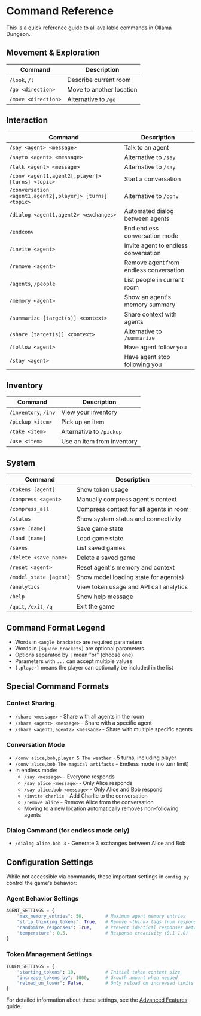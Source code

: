 # Command Reference

This is a quick reference guide to all available commands in Ollama Dungeon.

## Movement & Exploration
| Command | Description |
|---------|-------------|
| `/look`, `/l` | Describe current room |
| `/go <direction>` | Move to another location |
| `/move <direction>` | Alternative to `/go` |

## Interaction
| Command | Description |
|---------|-------------|
| `/say <agent> <message>` | Talk to an agent |
| `/sayto <agent> <message>` | Alternative to `/say` |
| `/talk <agent> <message>` | Alternative to `/say` |
| `/conv <agent1,agent2[,player]> [turns] <topic>` | Start a conversation |
| `/conversation <agent1,agent2[,player]> [turns] <topic>` | Alternative to `/conv` |
| `/dialog <agent1,agent2> <exchanges>` | Automated dialog between agents |
| `/endconv` | End endless conversation mode |
| `/invite <agent>` | Invite agent to endless conversation |
| `/remove <agent>` | Remove agent from endless conversation |
| `/agents`, `/people` | List people in current room |
| `/memory <agent>` | Show an agent's memory summary |
| `/summarize [target(s)] <context>` | Share context with agents |
| `/share [target(s)] <context>` | Alternative to `/summarize` |
| `/follow <agent>` | Have agent follow you |
| `/stay <agent>` | Have agent stop following you |

## Inventory
| Command | Description |
|---------|-------------|
| `/inventory`, `/inv` | View your inventory |
| `/pickup <item>` | Pick up an item |
| `/take <item>` | Alternative to `/pickup` |
| `/use <item>` | Use an item from inventory |

## System
| Command | Description |
|---------|-------------|
| `/tokens [agent]` | Show token usage |
| `/compress <agent>` | Manually compress agent's context |
| `/compress_all` | Compress context for all agents in room |
| `/status` | Show system status and connectivity |
| `/save [name]` | Save game state |
| `/load [name]` | Load game state |
| `/saves` | List saved games |
| `/delete <save_name>` | Delete a saved game |
| `/reset <agent>` | Reset agent's memory and context |
| `/model_state [agent]` | Show model loading state for agent(s) |
| `/analytics` | View token usage and API call analytics |
| `/help` | Show help message |
| `/quit`, `/exit`, `/q` | Exit the game |

## Command Format Legend

- Words in `<angle brackets>` are required parameters
- Words in `[square brackets]` are optional parameters
- Options separated by `|` mean "or" (choose one)
- Parameters with `...` can accept multiple values
- `[,player]` means the player can optionally be included in the list

## Special Command Formats

### Context Sharing

- `/share <message>` - Share with all agents in the room
- `/share <agent> <message>` - Share with a specific agent
- `/share <agent1,agent2> <message>` - Share with multiple specific agents

### Conversation Mode

- `/conv alice,bob,player 5 The weather` - 5 turns, including player
- `/conv alice,bob The magical artifacts` - Endless mode (no turn limit)
- In endless mode:
  - `/say <message>` - Everyone responds
  - `/say alice <message>` - Only Alice responds
  - `/say alice,bob <message>` - Only Alice and Bob respond
  - `/invite charlie` - Add Charlie to the conversation
  - `/remove alice` - Remove Alice from the conversation
  - Moving to a new location automatically removes non-following agents

### Dialog Command (for endless mode only)

- `/dialog alice,bob 3` - Generate 3 exchanges between Alice and Bob

## Configuration Settings

While not accessible via commands, these important settings in `config.py` control the game's behavior:

### Agent Behavior Settings
```python
AGENT_SETTINGS = {
    "max_memory_entries": 50,        # Maximum agent memory entries
    "strip_thinking_tokens": True,   # Remove <think> tags from responses
    "randomize_responses": True,     # Prevent identical responses between agents
    "temperature": 0.5,              # Response creativity (0.1-1.0)
}
```

### Token Management Settings
```python
TOKEN_SETTINGS = {
    "starting_tokens": 10,           # Initial token context size
    "increase_tokens_by": 1000,      # Growth amount when needed
    "reload_on_lower": False,        # Only reload on increased limits
}
```

For detailed information about these settings, see the [Advanced Features](./05-advanced-features.md) guide.
